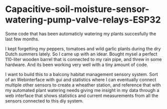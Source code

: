 # Capacitive-soil-moisture-sensor-watering-pump-valve-relays-ESP32
Some code that has been automaticly watering my plants succesfully the last few months.

I kept forgetting my peppers, tomatoes and wild garlic plants during the dry Dutch summers lately. So I came up with an idear. Bought mysel a perfect 110-liter wooden barrel that is connected to my rain pipe, and threw in some hardware. And its been working very well with a tiny amount of code. 

I want to build this to a balcony habitat management sensory system. Sort of an Webinterface with gui and statistics where I can eventually connect multiple other sensors to create a wheather station, and reference that with my automated plant watering needs giving me insight in my data through a web interface that shows statistics and current measurements from all the sensors connected to this diy system. 
